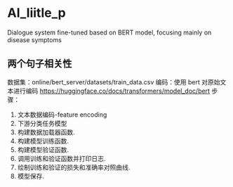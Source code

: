 # AI_liitle_p
Dialogue system fine-tuned based on BERT model, focusing mainly on disease symptoms

## 两个句子相关性
数据集：online/bert_server/datasets/train_data.csv
编码：使用 bert 对原始文本进行编码
https://huggingface.co/docs/transformers/model_doc/bert
步骤：
1. 文本数据编码-feature encoding
2. 下游分类任务模型
3. 构建数据加载器函数.
4. 构建模型训练函数.
5. 构建模型验证函数.
6. 调用训练和验证函数并打印日志.
7. 绘制训练和验证的损失和准确率对照曲线.
8. 模型保存.